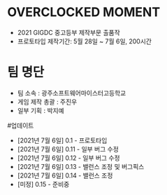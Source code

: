 # OVERCLOCKED MOMENT
 - 2021 GIGDC 중고등부 제작부문 출품작
 - 프로토타입 제작기간: 5월 28일 ~ 7월 6일, 200시간
# 팀 명단
 - 팀 소속 : 광주소프트웨어마이스터고등학교
 - 게임 제작 총괄 : 주진우 
 - 일부 기획 : 박지예
 
 #업데이트
- [2021년 7월 6일] 0.1  - 프로토타입
- [2021년 7월 6일] 0.11 - 일부 버그 수정
- [2021년 7월 6일] 0.12 - 일부 버그 수정
- [2021년 7월 6일] 0.13 - 밸런스 조정 및 버그픽스
- [2021년 7월 6일] 0.14 - 밸런스 조정
- [미정] 0.15 - 준비중
  
 
